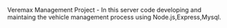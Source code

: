 Veremax Management Project - In this server code developing and maintaing the vehicle management process using Node.js,Express,Mysql.
